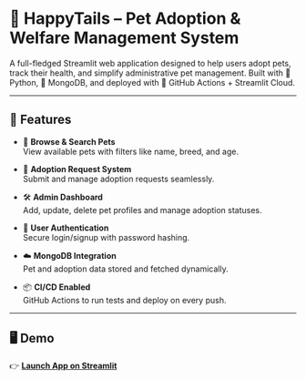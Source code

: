 # 🐾 HappyTails – Pet Adoption & Welfare Management System

A full-fledged Streamlit web application designed to help users adopt pets, track their health, and simplify administrative pet management. Built with 🐍 Python, 💾 MongoDB, and deployed with 🚀 GitHub Actions + Streamlit Cloud.

---

## 🌟 Features

- 🐶 **Browse & Search Pets**  
  View available pets with filters like name, breed, and age.

- 📝 **Adoption Request System**  
  Submit and manage adoption requests seamlessly.

- 🛠️ **Admin Dashboard**  
  Add, update, delete pet profiles and manage adoption statuses.

- 🔐 **User Authentication**  
  Secure login/signup with password hashing.

- ☁️ **MongoDB Integration**  
  Pet and adoption data stored and fetched dynamically.

- 📦 **CI/CD Enabled**  
  GitHub Actions to run tests and deploy on every push.

---

## 🖥️ Demo

👉 **[Launch App on Streamlit](https://happytails-ljqvzaggq9j5hipluvhyrn.streamlit.app/)**  



